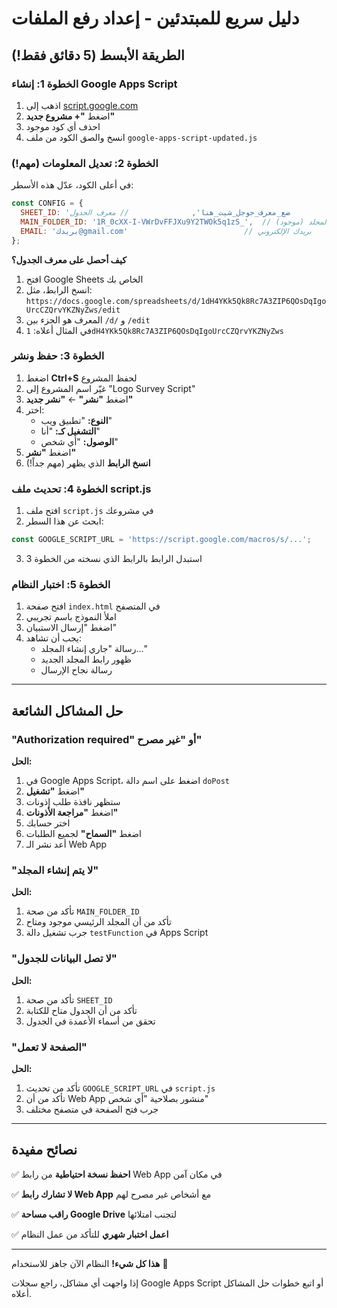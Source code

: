 # دليل سريع للمبتدئين - إعداد رفع الملفات

## الطريقة الأبسط (5 دقائق فقط!)

### الخطوة 1: إنشاء Google Apps Script
1. اذهب إلى [script.google.com](https://script.google.com)
2. اضغط **"+ مشروع جديد"**
3. احذف أي كود موجود
4. انسخ والصق الكود من ملف `google-apps-script-updated.js`

### الخطوة 2: تعديل المعلومات (مهم!)
في أعلى الكود، عدّل هذه الأسطر:

```javascript
const CONFIG = {
  SHEET_ID: 'ضع_معرف_جوجل_شيت_هنا',              // معرف الجدول
  MAIN_FOLDER_ID: '1R_0cXX-I-VWrDvFFJXu9Y2TWOk5q1zS_',  // معرف المجلد (موجود)
  EMAIL: 'بريدك@gmail.com'                          // بريدك الإلكتروني
};
```

**كيف أحصل على معرف الجدول؟**
1. افتح Google Sheets الخاص بك
2. انسخ الرابط، مثل: `https://docs.google.com/spreadsheets/d/1dH4YKk5Qk8Rc7A3ZIP6QOsDqIgoUrcCZQrvYKZNyZws/edit`
3. المعرف هو الجزء بين `/d/` و `/edit`
4. في المثال أعلاه: `1dH4YKk5Qk8Rc7A3ZIP6QOsDqIgoUrcCZQrvYKZNyZws`

### الخطوة 3: حفظ ونشر
1. اضغط **Ctrl+S** لحفظ المشروع
2. غيّر اسم المشروع إلى "Logo Survey Script"
3. اضغط **"نشر"** ← **"نشر جديد"**
4. اختر:
   - **النوع:** "تطبيق ويب"
   - **التشغيل كـ:** "أنا"
   - **الوصول:** "أي شخص"
5. اضغط **"نشر"**
6. **انسخ الرابط** الذي يظهر (مهم جداً!)

### الخطوة 4: تحديث ملف script.js
1. افتح ملف `script.js` في مشروعك
2. ابحث عن هذا السطر:
```javascript
const GOOGLE_SCRIPT_URL = 'https://script.google.com/macros/s/...';
```
3. استبدل الرابط بالرابط الذي نسخته من الخطوة 3

### الخطوة 5: اختبار النظام
1. افتح صفحة `index.html` في المتصفح
2. املأ النموذج باسم تجريبي
3. اضغط "إرسال الاستبيان"
4. يجب أن تشاهد:
   - رسالة "جاري إنشاء المجلد..."
   - ظهور رابط المجلد الجديد
   - رسالة نجاح الإرسال

---

## حل المشاكل الشائعة

### "Authorization required" أو "غير مصرح"
**الحل:**
1. في Google Apps Script، اضغط على اسم دالة `doPost`
2. اضغط **"تشغيل"**
3. ستظهر نافذة طلب إذونات
4. اضغط **"مراجعة الأذونات"**
5. اختر حسابك
6. اضغط **"السماح"** لجميع الطلبات
7. أعد نشر الـ Web App

### "لا يتم إنشاء المجلد"
**الحل:**
1. تأكد من صحة `MAIN_FOLDER_ID`
2. تأكد من أن المجلد الرئيسي موجود ومتاح
3. جرب تشغيل دالة `testFunction` في Apps Script

### "لا تصل البيانات للجدول"
**الحل:**
1. تأكد من صحة `SHEET_ID`
2. تأكد من أن الجدول متاح للكتابة
3. تحقق من أسماء الأعمدة في الجدول

### "الصفحة لا تعمل"
**الحل:**
1. تأكد من تحديث `GOOGLE_SCRIPT_URL` في `script.js`
2. تأكد من أن Web App منشور بصلاحية "أي شخص"
3. جرب فتح الصفحة في متصفح مختلف

---

## نصائح مفيدة

✅ **احفظ نسخة احتياطية** من رابط Web App في مكان آمن

✅ **لا تشارك رابط Web App** مع أشخاص غير مصرح لهم

✅ **راقب مساحة Google Drive** لتجنب امتلائها

✅ **اعمل اختبار شهري** للتأكد من عمل النظام

---

**هذا كل شيء!** النظام الآن جاهز للاستخدام 🎉

إذا واجهت أي مشاكل، راجع سجلات Google Apps Script أو اتبع خطوات حل المشاكل أعلاه.